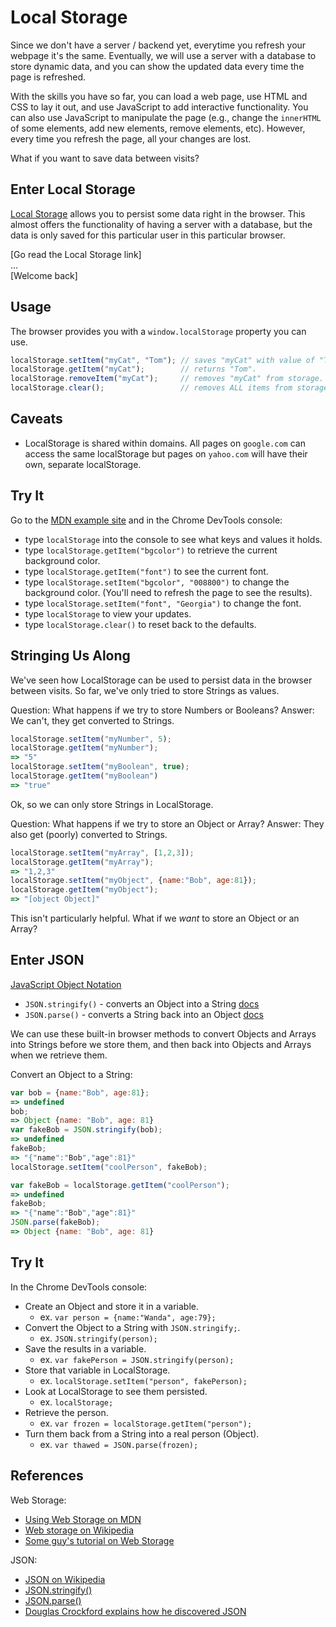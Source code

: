 Local Storage
=============

Since we don't have a server / backend yet, everytime you refresh your
webpage it's the same. Eventually, we will use a server with a
database to store dynamic data, and you can show the updated data
every time the page is refreshed.

With the skills you have so far, you can load a web page, use HTML and
CSS to lay it out, and use JavaScript to add interactive
functionality. You can also use JavaScript to manipulate the page
(e.g., change the `innerHTML` of some elements, add new elements,
remove elements, etc). However, every time you refresh the page, all
your changes are lost.

What if you want to save data between visits?

Enter Local Storage
-------------------

[Local Storage](https://developer.mozilla.org/en-US/docs/Web/API/Web_Storage_API/Using_the_Web_Storage_API)
allows you to persist some data right in the browser. This almost
offers the functionality of having a server with a database, but the
data is only saved for this particular user in this particular
browser.

[Go read the Local Storage link]  
...  
[Welcome back]  

Usage
-----

The browser provides you with a `window.localStorage` property you can
use.

```javascript
localStorage.setItem("myCat", "Tom"); // saves "myCat" with value of "Tom".
localStorage.getItem("myCat");        // returns "Tom".
localStorage.removeItem("myCat");     // removes "myCat" from storage.
localStorage.clear();                 // removes ALL items from storage.
```

Caveats
-------

* LocalStorage is shared within domains. All pages on `google.com` can
  access the same localStorage but pages on `yahoo.com` will have
  their own, separate localStorage.

Try It
------

Go to the [MDN example site](http://mdn.github.io/web-storage-demo/)
and in the Chrome DevTools console:

* type `localStorage` into the console to see what keys and values it
  holds.
* type `localStorage.getItem("bgcolor")` to retrieve the current
  background color.
* type `localStorage.getItem("font")` to see the current font.
* type `localStorage.setItem("bgcolor", "008800")` to change the
  background color. (You'll need to refresh the page to see the
  results).
* type `localStorage.setItem("font", "Georgia")` to change the
  font.
* type `localStorage` to view your updates.
* type `localStorage.clear()` to reset back to the defaults.

Stringing Us Along
------------------

We've seen how LocalStorage can be used to persist data in the browser
between visits. So far, we've only tried to store Strings as
values.

Question: What happens if we try to store Numbers or Booleans?
Answer: We can't, they get converted to Strings.

```javascript
localStorage.setItem("myNumber", 5);
localStorage.getItem("myNumber");
=> "5"
localStorage.setItem("myBoolean", true);
localStorage.getItem("myBoolean")
=> "true"
```

Ok, so we can only store Strings in LocalStorage.

Question: What happens if we try to store an Object or Array?
Answer: They also get (poorly) converted to Strings.

```javascript
localStorage.setItem("myArray", [1,2,3]);
localStorage.getItem("myArray");
=> "1,2,3"
localStorage.setItem("myObject", {name:"Bob", age:81});
localStorage.getItem("myObject");
=> "[object Object]"
```

This isn't particularly helpful.  What if we _want_ to store an Object
or an Array?

Enter JSON
----------

[JavaScript Object Notation](http://en.wikipedia.org/wiki/JSON)

* `JSON.stringify()` - converts an Object into a String [docs](https://developer.mozilla.org/en-US/docs/Web/JavaScript/Reference/Global_Objects/JSON/stringify)
* `JSON.parse()` - converts a String back into an Object [docs](https://developer.mozilla.org/en-US/docs/Web/JavaScript/Reference/Global_Objects/JSON/parse)

We can use these built-in browser methods to convert Objects and
Arrays into Strings before we store them, and then back into Objects
and Arrays when we retrieve them.

Convert an Object to a String:

```javascript
var bob = {name:"Bob", age:81};
=> undefined
bob;
=> Object {name: "Bob", age: 81}
var fakeBob = JSON.stringify(bob);
=> undefined
fakeBob;
=> "{"name":"Bob","age":81}"
localStorage.setItem("coolPerson", fakeBob);
```

```javascript
var fakeBob = localStorage.getItem("coolPerson");
=> undefined
fakeBob;
=> "{"name":"Bob","age":81}"
JSON.parse(fakeBob);
=> Object {name: "Bob", age: 81}
```

Try It
------

In the Chrome DevTools console:

* Create an Object and store it in a variable.
    * ex. `var person = {name:"Wanda", age:79};`
* Convert the Object to a String with `JSON.stringify;`.
    * ex. `JSON.stringify(person);`
* Save the results in a variable.
    * ex. `var fakePerson = JSON.stringify(person);`
* Store that variable in LocalStorage.
    * ex. `localStorage.setItem("person", fakePerson);`
* Look at LocalStorage to see them persisted.
    * ex. `localStorage;`
* Retrieve the person.
    * ex. `var frozen = localStorage.getItem("person");`
* Turn them back from a String into a real person (Object).
    * ex. `var thawed = JSON.parse(frozen);`

References
----------

Web Storage:

* [Using Web Storage on MDN](https://developer.mozilla.org/en-US/docs/Web/API/Web_Storage_API/Using_the_Web_Storage_API)
* [Web storage on Wikipedia](http://en.wikipedia.org/wiki/Web_storage)
* [Some guy's tutorial on Web Storage](http://tutorials.jenkov.com/html5/local-storage.html)

JSON:

* [JSON on Wikipedia](http://en.wikipedia.org/wiki/JSON)
* [JSON.stringify()](https://developer.mozilla.org/en-US/docs/Web/JavaScript/Reference/Global_Objects/JSON/stringify)
* [JSON.parse()](https://developer.mozilla.org/en-US/docs/Web/JavaScript/Reference/Global_Objects/JSON/parse)
* [Douglas Crockford explains how he discovered JSON](https://www.youtube.com/watch?v=-C-JoyNuQJs)
